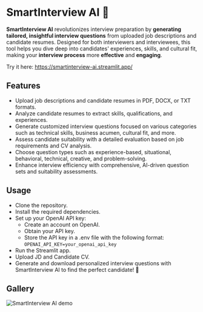 # SmartInterview AI 🚀
<b>SmartInterview AI</b> revolutionizes interview preparation by <b>generating tailored, insightful interview questions</b> from uploaded job descriptions and candidate resumes. Designed for both interviewers and interviewees, this tool helps you dive deep into candidates' experiences, skills, and cultural fit, making your <b>interview process</b> more <b>effective</b> and <b>engaging</b>.

Try it here: https://smartinterview-ai.streamlit.app/

## Features
- Upload job descriptions and candidate resumes in PDF, DOCX, or TXT formats.
- Analyze candidate resumes to extract skills, qualifications, and experiences.
- Generate customized interview questions focused on various categories such as technical skills, business acumen, cultural fit, and more.
- Assess candidate suitability with a detailed evaluation based on job requirements and CV analysis.
- Choose question types such as experience-based, situational, behavioral, technical, creative, and problem-solving.
- Enhance interview efficiency with comprehensive, AI-driven question sets and suitability assessments.

## Usage
- Clone the repository.
- Install the required dependencies.
- Set up your OpenAI API key:
  - Create an account on OpenAI.
  - Obtain your API key.
  - Store the API key in a .env file with the following format: `OPENAI_API_KEY=your_openai_api_key`
- Run the Streamlit app.
- Upload JD and Candidate CV.
- Generate and download personalized interview questions with SmartInterview AI to find the perfect candidate! 🚀

## Gallery
![SmartInterview AI demo](https://github.com/user-attachments/assets/63ab58b7-5796-400e-8e54-9f19f27c696b)
